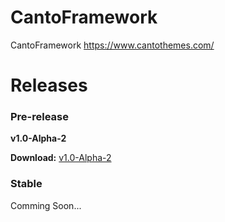 # CantoFramework
CantoFramework https://www.cantothemes.com/

# Releases
### Pre-release
**v1.0-Alpha-2**

**Download:** [v1.0-Alpha-2](https://github.com/CantoThemes/CantoFramework/releases/tag/1.0-Alpha-2)

### Stable
Comming Soon...
